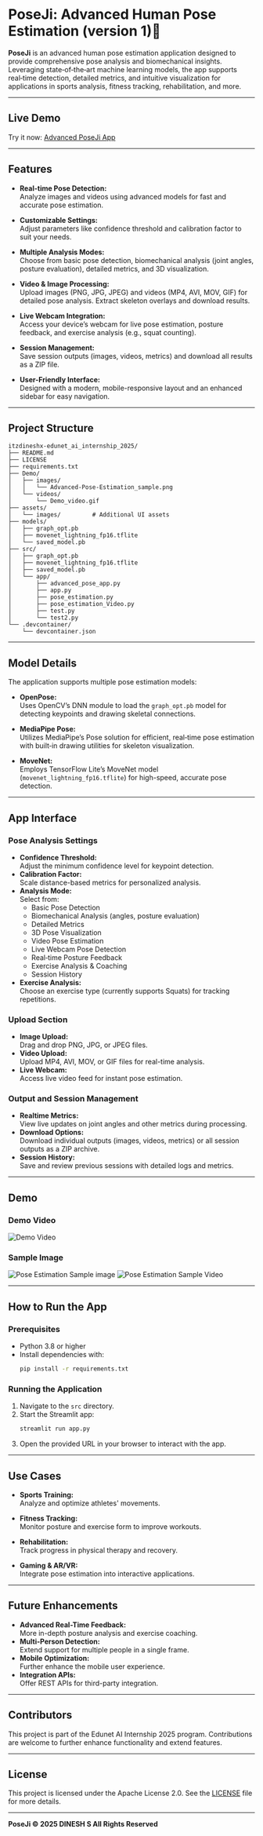# PoseJi: Advanced Human Pose Estimation (version 1)🤖

**PoseJi** is an advanced human pose estimation application designed to provide comprehensive pose analysis and biomechanical insights. Leveraging state‐of‐the‐art machine learning models, the app supports real‑time detection, detailed metrics, and intuitive visualization for applications in sports analysis, fitness tracking, rehabilitation, and more.

---

## Live Demo

Try it now: [Advanced PoseJi App](https://advanced-humanpose-estimation.streamlit.app/)

---

## Features

- **Real-time Pose Detection:**  
  Analyze images and videos using advanced models for fast and accurate pose estimation.

- **Customizable Settings:**  
  Adjust parameters like confidence threshold and calibration factor to suit your needs.

- **Multiple Analysis Modes:**  
  Choose from basic pose detection, biomechanical analysis (joint angles, posture evaluation), detailed metrics, and 3D visualization.

- **Video & Image Processing:**  
  Upload images (PNG, JPG, JPEG) and videos (MP4, AVI, MOV, GIF) for detailed pose analysis. Extract skeleton overlays and download results.

- **Live Webcam Integration:**  
  Access your device’s webcam for live pose estimation, posture feedback, and exercise analysis (e.g., squat counting).

- **Session Management:**  
  Save session outputs (images, videos, metrics) and download all results as a ZIP file.

- **User-Friendly Interface:**  
  Designed with a modern, mobile-responsive layout and an enhanced sidebar for easy navigation.

---

## Project Structure

```plaintext
itzdineshx-edunet_ai_internship_2025/
├── README.md
├── LICENSE
├── requirements.txt
├── Demo/
│   ├── images/
│   │   └── Advanced-Pose-Estimation_sample.png
│   └── videos/
│       └── Demo_video.gif
├── assets/
│   └── images/         # Additional UI assets
├── models/
│   ├── graph_opt.pb
│   ├── movenet_lightning_fp16.tflite
│   └── saved_model.pb
├── src/
│   ├── graph_opt.pb
│   ├── movenet_lightning_fp16.tflite
│   ├── saved_model.pb
│   └── app/
│       ├── advanced_pose_app.py
│       ├── app.py
│       ├── pose_estimation.py
│       ├── pose_estimation_Video.py
│       ├── test.py
│       └── test2.py
└── .devcontainer/
    └── devcontainer.json
```

---

## Model Details

The application supports multiple pose estimation models:

- **OpenPose:**  
  Uses OpenCV’s DNN module to load the `graph_opt.pb` model for detecting keypoints and drawing skeletal connections.

- **MediaPipe Pose:**  
  Utilizes MediaPipe’s Pose solution for efficient, real‑time pose estimation with built‑in drawing utilities for skeleton visualization.

- **MoveNet:**  
  Employs TensorFlow Lite’s MoveNet model (`movenet_lightning_fp16.tflite`) for high-speed, accurate pose detection.

---

## App Interface

### Pose Analysis Settings
- **Confidence Threshold:**  
  Adjust the minimum confidence level for keypoint detection.
- **Calibration Factor:**  
  Scale distance-based metrics for personalized analysis.
- **Analysis Mode:**  
  Select from:
  - Basic Pose Detection
  - Biomechanical Analysis (angles, posture evaluation)
  - Detailed Metrics
  - 3D Pose Visualization
  - Video Pose Estimation
  - Live Webcam Pose Detection
  - Real‑time Posture Feedback
  - Exercise Analysis & Coaching
  - Session History
- **Exercise Analysis:**  
  Choose an exercise type (currently supports Squats) for tracking repetitions.

### Upload Section
- **Image Upload:**  
  Drag and drop PNG, JPG, or JPEG files.
- **Video Upload:**  
  Upload MP4, AVI, MOV, or GIF files for real-time analysis.
- **Live Webcam:**  
  Access live video feed for instant pose estimation.

### Output and Session Management
- **Realtime Metrics:**  
  View live updates on joint angles and other metrics during processing.
- **Download Options:**  
  Download individual outputs (images, videos, metrics) or all session outputs as a ZIP archive.
- **Session History:**  
  Save and review previous sessions with detailed logs and metrics.

---

## Demo

### Demo Video
![Demo Video](Demo/images/Demo_video.gif)

### Sample Image
![Pose Estimation Sample image](Demo/images/Advanced-Pose-Estimation_sample.png)
![Pose Estimation Sample Video](assets/images/pose-gif.gif)

---

## How to Run the App

### Prerequisites
- Python 3.8 or higher
- Install dependencies with:
  ```bash
  pip install -r requirements.txt
  ```

### Running the Application
1. Navigate to the `src` directory.
2. Start the Streamlit app:
   ```bash
   streamlit run app.py
   ```
3. Open the provided URL in your browser to interact with the app.

---

## Use Cases

- **Sports Training:**  
  Analyze and optimize athletes' movements.

- **Fitness Tracking:**  
  Monitor posture and exercise form to improve workouts.

- **Rehabilitation:**  
  Track progress in physical therapy and recovery.

- **Gaming & AR/VR:**  
  Integrate pose estimation into interactive applications.

---

## Future Enhancements

- **Advanced Real-Time Feedback:**  
  More in-depth posture analysis and exercise coaching.
- **Multi-Person Detection:**  
  Extend support for multiple people in a single frame.
- **Mobile Optimization:**  
  Further enhance the mobile user experience.
- **Integration APIs:**  
  Offer REST APIs for third-party integration.

---

## Contributors

This project is part of the Edunet AI Internship 2025 program. Contributions are welcome to further enhance functionality and extend features.

---

## License

This project is licensed under the Apache License 2.0. See the [LICENSE](LICENSE) file for more details.

---

**PoseJi © 2025 DINESH S All Rights Reserved**
